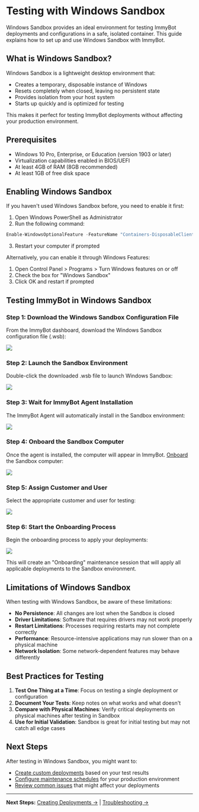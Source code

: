 # Testing with Windows Sandbox

Windows Sandbox provides an ideal environment for testing ImmyBot deployments and configurations in a safe, isolated container. This guide explains how to set up and use Windows Sandbox with ImmyBot.

## What is Windows Sandbox?

Windows Sandbox is a lightweight desktop environment that:
- Creates a temporary, disposable instance of Windows
- Resets completely when closed, leaving no persistent state
- Provides isolation from your host system
- Starts up quickly and is optimized for testing

This makes it perfect for testing ImmyBot deployments without affecting your production environment.

## Prerequisites

- Windows 10 Pro, Enterprise, or Education (version 1903 or later)
- Virtualization capabilities enabled in BIOS/UEFI
- At least 4GB of RAM (8GB recommended)
- At least 1GB of free disk space

## Enabling Windows Sandbox

If you haven't used Windows Sandbox before, you need to enable it first:

1. Open Windows PowerShell as Administrator
2. Run the following command:

```powershell
Enable-WindowsOptionalFeature -FeatureName "Containers-DisposableClientVM" -All -Online -NoRestart
```

3. Restart your computer if prompted

Alternatively, you can enable it through Windows Features:
1. Open Control Panel > Programs > Turn Windows features on or off
2. Check the box for "Windows Sandbox"
3. Click OK and restart if prompted

## Testing ImmyBot in Windows Sandbox

### Step 1: Download the Windows Sandbox Configuration File

From the ImmyBot dashboard, download the Windows Sandbox configuration file (.wsb):

![](./.vitepress/images/2021-03-15-08-29-07.png)

### Step 2: Launch the Sandbox Environment

Double-click the downloaded .wsb file to launch Windows Sandbox:

![](./.vitepress/images/2021-03-15-08-29-35.png)

### Step 3: Wait for ImmyBot Agent Installation

The ImmyBot Agent will automatically install in the Sandbox environment:

![](./.vitepress/images/2021-03-15-08-29-41.png)

### Step 4: Onboard the Sandbox Computer

Once the agent is installed, the computer will appear in ImmyBot. [Onboard](./onboarding.md) the Sandbox computer:

![](./.vitepress/images/2021-03-15-08-30-29.png)

### Step 5: Assign Customer and User

Select the appropriate customer and user for testing:

![](./.vitepress/images/2021-03-15-08-47-28.png)

### Step 6: Start the Onboarding Process

Begin the onboarding process to apply your deployments:

![](./.vitepress/images/2021-03-15-08-37-50.png)

This will create an "Onboarding" maintenance session that will apply all applicable deployments to the Sandbox environment.

## Limitations of Windows Sandbox

When testing with Windows Sandbox, be aware of these limitations:

- **No Persistence**: All changes are lost when the Sandbox is closed
- **Driver Limitations**: Software that requires drivers may not work properly
- **Restart Limitations**: Processes requiring restarts may not complete correctly
- **Performance**: Resource-intensive applications may run slower than on a physical machine
- **Network Isolation**: Some network-dependent features may behave differently

## Best Practices for Testing

1. **Test One Thing at a Time**: Focus on testing a single deployment or configuration
2. **Document Your Tests**: Keep notes on what works and what doesn't
3. **Compare with Physical Machines**: Verify critical deployments on physical machines after testing in Sandbox
4. **Use for Initial Validation**: Sandbox is great for initial testing but may not catch all edge cases

## Next Steps

After testing in Windows Sandbox, you might want to:

- [Create custom deployments](./creating-deployments.md) based on your test results
- [Configure maintenance schedules](./maintenance-updates.md) for your production environment
- [Review common issues](./common-issues.md) that might affect your deployments

---

**Next Steps:** [Creating Deployments →](./creating-deployments.md) | [Troubleshooting →](./troubleshooting.md)
